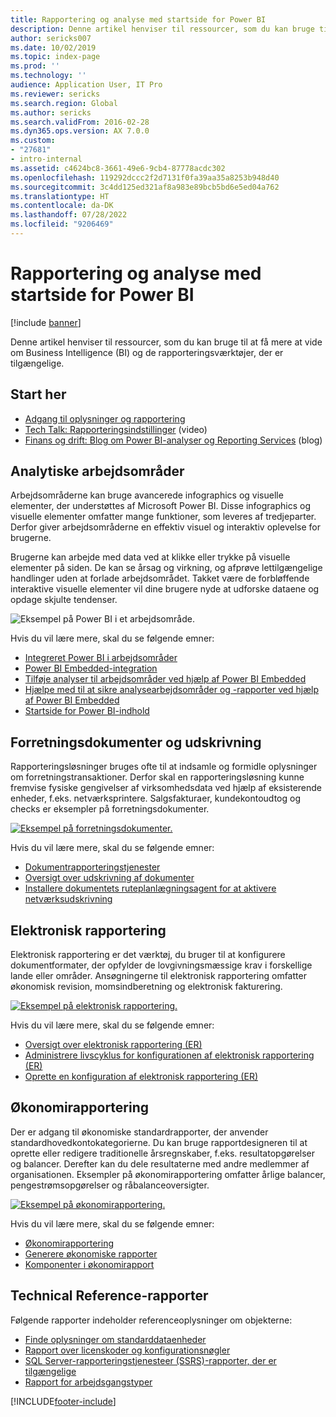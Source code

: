 ```yaml
---
title: Rapportering og analyse med startside for Power BI
description: Denne artikel henviser til ressourcer, som du kan bruge til at få mere at vide om Business Intelligence og de rapporteringsværktøjer, der er tilgængelige.
author: sericks007
ms.date: 10/02/2019
ms.topic: index-page
ms.prod: ''
ms.technology: ''
audience: Application User, IT Pro
ms.reviewer: sericks
ms.search.region: Global
ms.author: sericks
ms.search.validFrom: 2016-02-28
ms.dyn365.ops.version: AX 7.0.0
ms.custom:
- "27681"
- intro-internal
ms.assetid: c4624bc8-3661-49e6-9cb4-87778acdc302
ms.openlocfilehash: 119292dccc2f2d7131f0fa39aa35a8253b948d40
ms.sourcegitcommit: 3c4dd125ed321af8a983e89bcb5bd6e5ed04a762
ms.translationtype: HT
ms.contentlocale: da-DK
ms.lasthandoff: 07/28/2022
ms.locfileid: "9206469"
---
```

# <a name="reporting-and-analytics-with-power-bi-home-page"></a>Rapportering og analyse med startside for Power BI

[!include [banner](../includes/banner.md)]

Denne artikel henviser til ressourcer, som du kan bruge til at få mere at vide om Business Intelligence (BI) og de rapporteringsværktøjer, der er tilgængelige.

## <a name="get-started"></a>Start her
- [Adgang til oplysninger og rapportering](information-access-reporting.md)
- [Tech Talk: Rapporteringsindstillinger](https://www.youtube.com/watch?v=NzZONjKs5xA) (video)
- [Finans og drift: Blog om Power BI-analyser og Reporting Services](https://community.dynamics.com/365/financeandoperations/b/powerbianalyticsandreporting) (blog)

## <a name="analytical-workspaces"></a>Analytiske arbejdsområder
Arbejdsområderne kan bruge avancerede infographics og visuelle elementer, der understøttes af Microsoft Power BI. Disse infographics og visuelle elementer omfatter mange funktioner, som leveres af tredjeparter. Derfor giver arbejdsområderne en effektiv visuel og interaktiv oplevelse for brugerne.

Brugerne kan arbejde med data ved at klikke eller trykke på visuelle elementer på siden. De kan se årsag og virkning, og afprøve lettilgængelige handlinger uden at forlade arbejdsområdet. Takket være de forbløffende interaktive visuelle elementer vil dine brugere nyde at udforske dataene og opdage skjulte tendenser.

![Eksempel på Power BI i et arbejdsområde.](./media/Power-BI-in-D365-Workspace.png)

Hvis du vil lære mere, skal du se følgende emner:

- [Integreret Power BI i arbejdsområder](embed-power-bi-workspaces.md)
- [Power BI Embedded-integration](power-bi-embedded-integration.md)
- [Tilføje analyser til arbejdsområder ved hjælp af Power BI Embedded](add-analytics-tab-workspaces.md)
- [Hjælpe med til at sikre analysearbejdsområder og -rapporter ved hjælp af Power BI Embedded](secure-analytical-workspaces.md)
- [Startside for Power BI-indhold](power-bi-home-page.md)

## <a name="business-documents-and-printing"></a>Forretningsdokumenter og udskrivning
Rapporteringsløsninger bruges ofte til at indsamle og formidle oplysninger om forretningstransaktioner. Derfor skal en rapporteringsløsning kunne fremvise fysiske gengivelser af virksomhedsdata ved hjælp af eksisterende enheder, f.eks. netværksprintere. Salgsfakturaer, kundekontoudtog og checks er eksempler på forretningsdokumenter.

[![Eksempel på forretningsdokumenter.](./media/image-of-business-documents-1024x632.png)](./media/image-of-business-documents.png)

Hvis du vil lære mere, skal du se følgende emner:

- [Dokumentrapporteringstjenester](document-reporting-services.md)
- [Oversigt over udskrivning af dokumenter](print-documents.md)
- [Installere dokumentets ruteplanlægningsagent for at aktivere netværksudskrivning](install-document-routing-agent.md)

## <a name="electronic-reporting"></a>Elektronisk rapportering
Elektronisk rapportering er det værktøj, du bruger til at konfigurere dokumentformater, der opfylder de lovgivningsmæssige krav i forskellige lande eller områder. Ansøgningerne til elektronisk rapportering omfatter økonomisk revision, momsindberetning og elektronisk fakturering.

[![Eksempel på elektronisk rapportering.](./media/electronic-reporting-example.png)](./media/electronic-reporting-example.png)

Hvis du vil lære mere, skal du se følgende emner:

- [Oversigt over elektronisk rapportering (ER)](general-electronic-reporting.md)
- [Administrere livscyklus for konfigurationen af elektronisk rapportering (ER)](general-electronic-reporting-manage-configuration-lifecycle.md)
- [Oprette en konfiguration af elektronisk rapportering (ER)](electronic-reporting-configuration.md)

## <a name="financial-reporting"></a>Økonomirapportering
Der er adgang til økonomiske standardrapporter, der anvender standardhovedkontokategorierne. Du kan bruge rapportdesigneren til at oprette eller redigere traditionelle årsregnskaber, f.eks. resultatopgørelser og balancer. Derefter kan du dele resultaterne med andre medlemmer af organisationen. Eksempler på økonomirapportering omfatter årlige balancer, pengestrømsopgørelser og råbalanceoversigter.

[![Eksempel på økonomirapportering.](./media/financial-reporting-example.png)](./media/financial-reporting-example.png)

Hvis du vil lære mere, skal du se følgende emner:

- [Økonomirapportering](financial-reporting-intro.md)
- [Generere økonomiske rapporter](generate-financial-report.md)
- [Komponenter i økonomirapport](financial-report-components.md)

## <a name="technical-reference-reports"></a>Technical Reference-rapporter
Følgende rapporter indeholder referenceoplysninger om objekterne:

- [Finde oplysninger om standarddataenheder](../data-entities/data-entities-report.md)
- [Rapport over licenskoder og konfigurationsnøgler](../sysadmin/license-codes-configuration-keys-report.md)
- [SQL Server-rapporteringstjenesteer (SSRS)-rapporter, der er tilgængelige](SSRS-report.md)
- [Rapport for arbejdsgangstyper](../../fin-ops/organization-administration/workflow-types-report.md)


[!INCLUDE[footer-include](../../../includes/footer-banner.md)]
